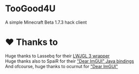 # TooGood4U
A simple Minecraft Beta 1.7.3 hack client

# ❤️ Thanks to
Huge thanks to Lassebq for their [LWJGL 3 wrapper](https://github.com/Lassebq/legacy-lwjgl3)<br>
Huge thanks also to SpaiR for their ["Dear ImGUI" Java bindings](https://github.com/SpaiR/imgui-java)<br>
And ofcourse, huge thanks to ocurnut for ["Dear ImGUI"](https://github.com/ocornut/imgui)
